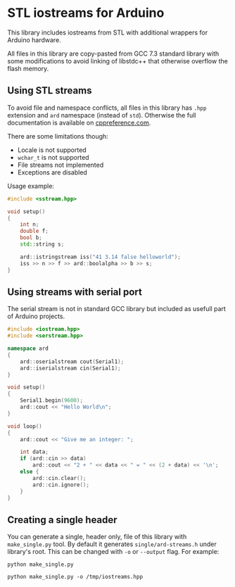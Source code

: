# STL iostreams for Arduino

This library includes iostreams from STL with additional wrappers for Arduino hardware.

All files in this library are copy-pasted from GCC 7.3 standard library with some modifications to avoid linking of libstdc++ that otherwise overflow the flash memory.

## Using STL streams

To avoid file and namespace conflicts, all files in this library has `.hpp` extension and `ard` namespace (instead of `std`). Otherwise the full documentation is available on [cppreference.com](https://en.cppreference.com/w/cpp/io).

There are some limitations though:

* Locale is not supported
* `wchar_t` is not supported
* File streams not implemented
* Exceptions are disabled

Usage example:

```c++
#include <sstream.hpp>

void setup()
{
    int n;
    double f;
    bool b;
    std::string s;

    ard::istringstream iss("41 3.14 false helloworld");
    iss >> n >> f >> ard::boolalpha >> b >> s;
}
```

## Using streams with serial port

The serial stream is not in standard GCC library but included as usefull part of Arduino projects.

```c++
#include <iostream.hpp>
#include <serstream.hpp>

namespace ard
{
    ard::oserialstream cout(Serial1);
    ard::iserialstream cin(Serial1);
}

void setup()
{
    Serial1.begin(9600);
    ard::cout << "Hello World\n";
}

void loop()
{
    ard::cout << "Give me an integer: ";

    int data;
    if (ard::cin >> data)
        ard::cout << "2 + " << data << " = " << (2 + data) << '\n';
    else {
        ard::cin.clear();
        ard::cin.ignore();
    }
}

```

## Creating a single header

You can generate a single, header only, file of this library with `make_single.py` tool. By default it generates `single/ard-streams.h` under library's root. This can be changed with `-o` or `--output` flag. For example:

```
python make_single.py
```

```
python make_single.py -o /tmp/iostreams.hpp
```

